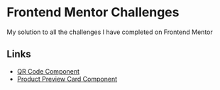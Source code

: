 # Frontend Mentor Challenges

My solution to all the challenges I have completed on Frontend Mentor

## Links

- [QR Code Component](https://jovial-griffin-79bf40.netlify.app)
- [Product Preview Card Component](https://kaleidoscopic-pika-1a9699.netlify.app/)
